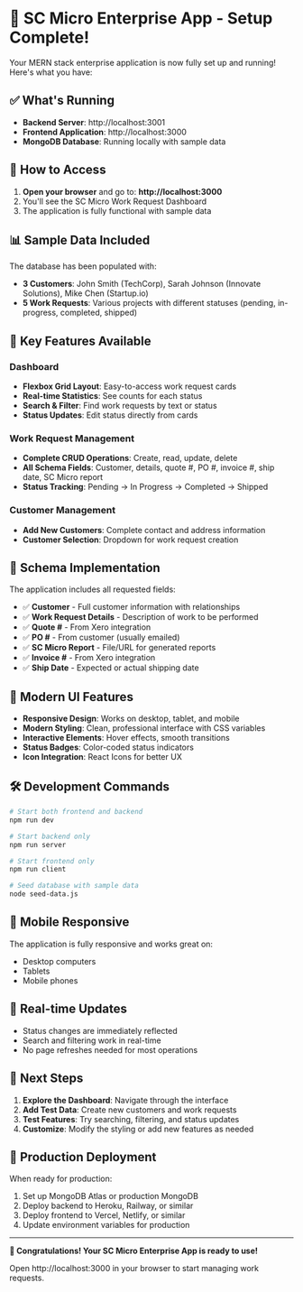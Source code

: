 # 🎉 SC Micro Enterprise App - Setup Complete!

Your MERN stack enterprise application is now fully set up and running! Here's what you have:

## ✅ What's Running

- **Backend Server**: http://localhost:3001
- **Frontend Application**: http://localhost:3000
- **MongoDB Database**: Running locally with sample data

## 🚀 How to Access

1. **Open your browser** and go to: **http://localhost:3000**
2. You'll see the SC Micro Work Request Dashboard
3. The application is fully functional with sample data

## 📊 Sample Data Included

The database has been populated with:
- **3 Customers**: John Smith (TechCorp), Sarah Johnson (Innovate Solutions), Mike Chen (Startup.io)
- **5 Work Requests**: Various projects with different statuses (pending, in-progress, completed, shipped)

## 🎯 Key Features Available

### Dashboard
- **Flexbox Grid Layout**: Easy-to-access work request cards
- **Real-time Statistics**: See counts for each status
- **Search & Filter**: Find work requests by text or status
- **Status Updates**: Edit status directly from cards

### Work Request Management
- **Complete CRUD Operations**: Create, read, update, delete
- **All Schema Fields**: Customer, details, quote #, PO #, invoice #, ship date, SC Micro report
- **Status Tracking**: Pending → In Progress → Completed → Shipped

### Customer Management
- **Add New Customers**: Complete contact and address information
- **Customer Selection**: Dropdown for work request creation

## 🔧 Schema Implementation

The application includes all requested fields:
- ✅ **Customer** - Full customer information with relationships
- ✅ **Work Request Details** - Description of work to be performed
- ✅ **Quote #** - From Xero integration
- ✅ **PO #** - From customer (usually emailed)
- ✅ **SC Micro Report** - File/URL for generated reports
- ✅ **Invoice #** - From Xero integration
- ✅ **Ship Date** - Expected or actual shipping date

## 🎨 Modern UI Features

- **Responsive Design**: Works on desktop, tablet, and mobile
- **Modern Styling**: Clean, professional interface with CSS variables
- **Interactive Elements**: Hover effects, smooth transitions
- **Status Badges**: Color-coded status indicators
- **Icon Integration**: React Icons for better UX

## 🛠️ Development Commands

```bash
# Start both frontend and backend
npm run dev

# Start backend only
npm run server

# Start frontend only
npm run client

# Seed database with sample data
node seed-data.js
```

## 📱 Mobile Responsive

The application is fully responsive and works great on:
- Desktop computers
- Tablets
- Mobile phones

## 🔄 Real-time Updates

- Status changes are immediately reflected
- Search and filtering work in real-time
- No page refreshes needed for most operations

## 🎯 Next Steps

1. **Explore the Dashboard**: Navigate through the interface
2. **Add Test Data**: Create new customers and work requests
3. **Test Features**: Try searching, filtering, and status updates
4. **Customize**: Modify the styling or add new features as needed

## 🚀 Production Deployment

When ready for production:
1. Set up MongoDB Atlas or production MongoDB
2. Deploy backend to Heroku, Railway, or similar
3. Deploy frontend to Vercel, Netlify, or similar
4. Update environment variables for production

---

**🎉 Congratulations! Your SC Micro Enterprise App is ready to use!**

Open http://localhost:3000 in your browser to start managing work requests. 